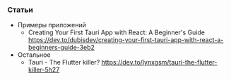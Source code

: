 ### Статьи

- Примеры приложений
    - Creating Your First Tauri App with React: A Beginner's Guide https://dev.to/dubisdev/creating-your-first-tauri-app-with-react-a-beginners-guide-3eb2
- Остальное
    - Tauri - The Flutter killer? https://dev.to/lynxgsm/tauri-the-flutter-killer-5h27